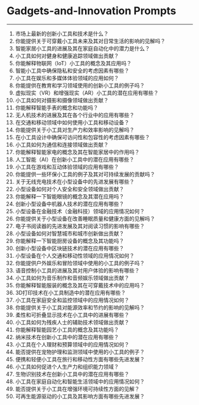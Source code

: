 # Gadgets-and-Innovation Prompts
---
1. 市场上最新的创新小工具和技术是什么？
2. 你能提供关于可穿戴小工具未来及其对日常生活的影响的见解吗？
3. 智能家居小工具的进展及其在家庭自动化中的潜力是什么？
4. 小工具如何对健身和健康追踪领域做出贡献？
5. 你能解释物联网（IoT）小工具的概念及其应用吗？
6. 智能小工具中确保隐私和安全的考虑因素有哪些？
7. 小工具在娱乐和多媒体体验领域的应用如何？
8. 你能提供在教育和学习领域使用的创新小工具的例子吗？
9. 虚拟现实（VR）和增强现实（AR）小工具的潜在应用有哪些？
10. 小工具如何对摄影和摄像领域做出贡献？
11. 你能解释智能手表的概念和功能吗？
12. 无人机技术的进展及其在各个行业中的应用有哪些？
13. 在交通和移动领域中如何使用小工具和移动设备？
14. 你能提供关于小工具对生产力和效率影响的见解吗？
15. 在小工具设计中确保可访问性和包容性的考虑因素有哪些？
16. 小工具如何为通信和连接领域做出贡献？
17. 你能解释智能家电的概念及其在智能家居中的作用吗？
18. 人工智能（AI）在创新小工具中的潜在应用有哪些？
19. 小工具在游戏和互动体验领域的应用有哪些？
20. 你能提供一些环保小工具的例子及其对可持续发展的贡献吗？
21. 关于无线充电技术在小型设备中的先进发展有哪些？
22. 小型设备如何对个人安全和安全领域做出贡献？
23. 你能解释一下智能眼镜的概念及其潜在应用吗？
24. 创新小型设备中机器人技术的潜在应用有哪些？
25. 小型设备在金融技术（金融科技）领域的应用情况如何？
26. 你能提供关于小型设备在改善睡眠质量和健康方面的见解吗？
27. 电子书阅读器的先进发展及其对阅读习惯的影响有哪些？
28. 小型设备如何对智慧城市和城市创新做出贡献？
29. 你能解释一下智能厨房设备的概念及其功能吗？
30. 创新小型设备中区块链技术的潜在应用有哪些？
31. 小型设备在个人交通和移动性领域的应用情况如何？
32. 你能提供户外娱乐和冒险领域中使用的小工具的例子吗？
33. 语音控制小工具的进展及其对用户体验的影响有哪些？
34. 小工具如何为音乐制作和音频娱乐领域做出贡献？
35. 你能解释智能服装的概念及其在可穿戴技术中的应用吗？
36. 3D打印技术在小工具制造中的潜在应用有哪些？
37. 小工具在家庭安全和监控领域中的应用情况如何？
38. 你能提供关于小工具对能源效率和节约的影响的见解吗？
39. 柔性和可折叠显示技术在小工具中的进展有哪些？
40. 小工具如何为残疾人士的辅助技术领域做出贡献？
41. 你能解释智能园艺小工具的概念及其功能吗？
42. 纳米技术在创新小工具中的潜在应用有哪些？
43. 小工具在个人理财和预算领域中的应用情况如何？
44. 能否提供在宠物护理和监测领域中使用的小工具的例子？
45. 便携和轻便小工具在旅行和移动性方面有哪些先进发展？
46. 小工具如何促进个人生产力和组织能力领域？
47. 生物识别技术在创新小工具中的潜在应用有哪些？
48. 小工具在家庭自动化和智能生活领域中的应用情况如何？
49. 能否提供关于小工具在增强环境可持续性方面的见解？
50. 可再生能源驱动的小工具及其影响方面有哪些先进发展？